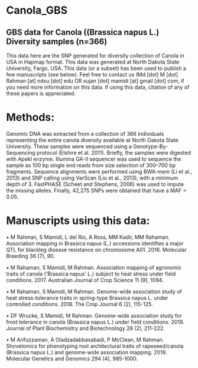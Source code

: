 # Canola_GBS
## GBS data for Canola ((Brassica napus L.) Diversity samples (n=366)
This data here are the SNP generated for diversity collection of Canola in USA in Hapmap format. This data was generated at North Dakota State University, Fargo, USA. This data (or a subset) has been used to publish a few manuscripts (see below). Feel free to contact us (Md [dot] M [dot] Rahman [at] ndsu [dot] edu OR sujan [dot] mamidi [at] gmail [dot] com, if you need more information on this data. If using this data, citation of any of these papers is appreciated.  

# Methods:
Genomic DNA was extracted from a collection of 366 individuals representing the entire canola diversity available at North Dakota State University. These samples were sequenced using a Genotype-By-Sequencing protocol (Elshire et al. 2011). Briefly, the samples were digested with ApekI enzyme. Illumina GA-II sequencer was used to sequence the sample as 100 bp single end reads from size selection of 300–700 bp fragments. Sequence alignments were performed using BWA-mem (Li et al., 2013) and SNP calling using VarScan (Liu et al., 2013), with a minimum depth of 3. FastPHASE (Scheet and Stephens, 2006) was used to impute the missing alleles. Finally, 42,275 SNPs were obtained that have a MAF > 0.05. 

# Manuscripts using this data:
•	M Rahman, S Mamidi, L del Rio, A Ross, MM Kadir, MM Rahaman. Association mapping in Brassica napus (L.) accessions identifies a major QTL for blackleg disease resistance on chromosome A01. 2016. Molecular Breeding 36 (7), 90.

•	M Rahaman, S Mamidi, M Rahman. Association mapping of agronomic traits of canola ('Brassica napus' L.) subject to heat stress under field conditions. 2017. Australian Journal of Crop Science 11 (9), 1094.

•	M Rahaman, S Mamidi, M Rahman. Genome-wide association study of heat stress-tolerance traits in spring-type Brassica napus L. under controlled conditions. 2018. The Crop Journal 6 (2), 115-125.

•	DF Wrucke, S Mamidi, M Rahman. Genome-wide association study for frost tolerance in canola (Brassica napus L.) under field conditions. 2019. Journal of Plant Biochemistry and Biotechnology 28 (2), 211-222.

•	M Arifuzzaman, A Oladzadabbasabadi, P McClean, M Rahman. Shovelomics for phenotyping root architectural traits of rapeseed/canola (Brassica napus L.) and genome-wide association mapping. 2019. Molecular Genetics and Genomics 294 (4), 985-1000.

